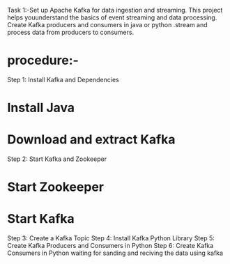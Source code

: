 Task 1:-Set up Apache Kafka for data ingestion and streaming. This project helps youunderstand the basics of event streaming and data processing. Create Kafka producers  and consumers in java or python .stream  and process  data from producers to consumers.

procedure:-
===========
Step 1: Install Kafka and Dependencies
# Install Java
# Download and extract Kafka
Step 2: Start Kafka and Zookeeper
# Start Zookeeper
# Start Kafka
Step 3: Create a Kafka Topic
Step 4: Install Kafka Python Library
Step 5: Create Kafka Producers and Consumers in Python
Step 6: Create Kafka Consumers in Python
waiting for sanding and reciving the data using kafka

